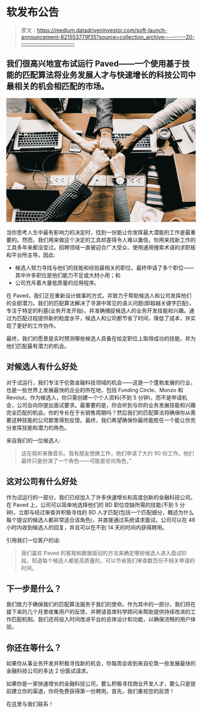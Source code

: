 # 软发布公告

> 原文：<https://medium.datadriveninvestor.com/soft-launch-announcement-821553779f35?source=collection_archive---------20----------------------->

## 我们很高兴地宣布试运行 Paved——一个使用基于技能的匹配算法将业务发展人才与快速增长的科技公司中最相关的机会相匹配的市场。

![](img/df45ce8d03fcd66f59901b3f68a6e4e3.png)

当你思考人生中最有影响力的决定时，找到一份能让你发挥最大潜能的工作是最重要的。然而，我们用来做这个决定的工具却差得令人难以置信。你用来找新工作的工具多年来都没变过。招聘领域一直被迎合广大受众、使用通用搜索术语的求职板和平台所主导。因此:

*   候选人努力寻找与他们的技能和经验最相关的职位，最终申请了多个职位——其中许多职位是他们能力不足或大材小用；和
*   公司充斥着大量低质量的应用程序。

在 Paved，我们正在重新设计做事的方式，并致力于帮助候选人和公司发挥他们的全部潜力。我们的匹配算法解决了寻源中常见的语义问题(即超越关键字匹配)，专注于特定的利基(业务开发开始)，并准确捕捉候选人的业务开发技能和兴趣。通过为匹配过程提供新的粒度水平，候选人和公司都节省了时间，降低了成本，并实现了更好的工作协作。

最终，我们的愿景是实时预测哪些候选人具备在给定职位上取得成功的技能，并为他们匹配最有潜力的机会。

## 对候选人有什么好处

对于试运行，我们专注于伦敦金融科技领域的机会——这是一个蓬勃发展的行业，也是一些世界上发展最快的企业的所在地，包括 Funding Circle、Monzo 和 Revolut。作为候选人，你只需创建一个个人资料(不到 5 分钟)，而不是申请机会，公司会向你提出面试要求。最重要的是，你会听到与你的业务发展技能和兴趣完全匹配的机会。你的专长在于长销售周期吗？然后我们的匹配算法将确保你从需要这种技能的公司那里得到反馈。最终，我们希望确保你最终能胜任一个能让你充分发挥技能和潜力的角色。

来自我们的一位候选人:

> 这在我听来像音乐。我有朋友想换工作，他们申请了大约 90 份工作。他们最终只是扮演了一个角色——可能是任何角色，”

## 这对公司有什么好处

作为试运行的一部分，我们已经加入了许多快速增长和高度创新的金融科技公司。在 Paved 上，公司可以简单地选择他们的 BD 职位空缺所需的技能(不到 5 分钟)，立即与经过审查并积极寻找的 BD 人才匹配(包括一个匹配细分，概述为什么每个提议的候选人都非常适合该角色)，并直接通过系统请求面试。公司可以在 48 小时内收到候选人的回复，并且可以在不到 14 天的时间内获得聘用。

引用我们一位客户的话:

> 我们喜欢 Paved 的客观和数据驱动的方法来确定哪些候选人进入面试阶段。知道每个候选人都是高质量的，可以节省我们审查数百份不相关申请的时间。

## 下一步是什么？

我们致力于确保我们的匹配算法服务于我们的使命。作为其中的一部分，我们将在接下来的几个月里收集用户的反馈，并聘请首席科学顾问来帮助提供持续改进的工作匹配机制。我们还将投入时间改进平台的总体设计和功能，以确保流畅的用户体验。

## 你还在等什么？

如果你从事业务开发并积极寻找新的机会，你每周会收到来自伦敦一些发展最快的金融科技公司的多达 2 份面试请求。

如果你是一家快速增长的金融科技公司，要么积极寻找商业开发人才，要么只是提前建立你的渠道，你将免费获得第一份聘用。首先，我们重视您的反馈！

在这里与我们联系！